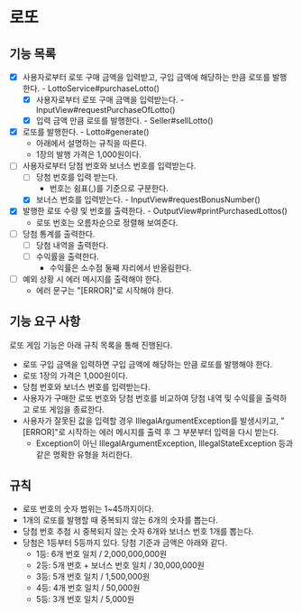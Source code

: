 # 로또

## 기능 목록
- [x] 사용자로부터 로또 구매 금액을 입력받고,
  구입 금액에 해당하는 만큼 로또를 발행한다. - LottoService#purchaseLotto()
  - [x] 사용자로부터 로또 구매 금액을 입력받는다. - InputView#requestPurchaseOfLotto()
  - [x] 입력 금액 만큼 로또를 발행한다. - Seller#sellLotto()
- [x] 로또를 발행한다. - Lotto#generate()
  - 아래에서 설명하는 규칙을 따른다.
  - 1장의 발행 가격은 1,000원이다.
- [ ] 사용자로부터 당첨 번호와 보너스 번호를 입력받는다.
  - [ ] 당첨 번호를 입력 받는다.
    - 번호는 쉼표(,)를 기준으로 구분한다.
  - [x] 보너스 번호를 입력받는다. - InputView#requestBonusNumber()
- [x] 발행한 로또 수량 및 번호를 출력한다. - OutputView#printPurchasedLottos()
  - 로또 번호는 오름차순으로 정렬해 보여준다.
- [ ] 당첨 통계를 출력한다.
  - [ ] 당첨 내역을 출력한다.
  - [ ] 수익률을 출력한다.
    - 수익률은 소수점 둘째 자리에서 반올림한다.
- [ ] 예외 상황 시 에러 메시지를 출력해야 한다.
  - 에러 문구는 "[ERROR]"로 시작해야 한다.


## 기능 요구 사항
로또 게임 기능은 아래 규칙 목록을 통해 진행된다.
- 로또 구입 금액을 입력하면 구입 금액에 해당하는 만큼 로또를 발행해야 한다.
- 로또 1장의 가격은 1,000원이다.
- 당첨 번호와 보너스 번호를 입력받는다.
- 사용자가 구매한 로또 번호와 당첨 번호를 비교하여 당첨 내역 및 수익률을 출력하고 로또 게임을 종료한다.
- 사용자가 잘못된 값을 입력할 경우 IllegalArgumentException를 발생시키고, 
 "[ERROR]"로 시작하는 에러 메시지를 출력 후 그 부분부터 입력을 다시 받는다.
  - Exception이 아닌 
  IllegalArgumentException, 
  IllegalStateException 등과 같은 명확한 유형을 처리한다.

## 규칙
- 로또 번호의 숫자 범위는 1~45까지이다.
- 1개의 로또를 발행할 때 중복되지 않는 6개의 숫자를 뽑는다.
- 당첨 번호 추첨 시 중복되지 않는 숫자 6개와 보너스 번호 1개를 뽑는다.
- 당첨은 1등부터 5등까지 있다. 당첨 기준과 금액은 아래와 같다.
    - 1등: 6개 번호 일치 / 2,000,000,000원
    - 2등: 5개 번호 + 보너스 번호 일치 / 30,000,000원
    - 3등: 5개 번호 일치 / 1,500,000원
    - 4등: 4개 번호 일치 / 50,000원
    - 5등: 3개 번호 일치 / 5,000원